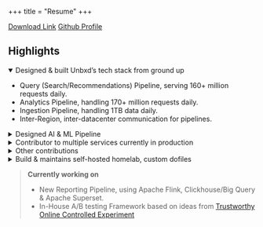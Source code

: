 +++
title = "Resume"
+++

[Download Link](/files/resume.pdf)
[Github Profile](https://github.com/uknth)

## Highlights


<details open>
<summary>Designed & built Unbxd’s tech stack from ground up</summary>

- Query (Search/Recommendations) Pipeline, serving 160+ million requests daily.
- Analytics Pipeline, handling 170+ million requests daily.
- Ingestion Pipeline, handling 1TB data daily.
- Inter-Region, inter-datacenter communication for pipelines.

</details>
<details>
<summary>Designed AI & ML Pipeline</summary>

- Datalake built on top of S3 & Parquet.
- Custom Orchestrator on top of Kubeflow + Kubernetes.

</details>
<details>
<summary>Contributor to multiple services currently in production</summary>

- Custom Edge Servers handling index-co-location, inter-region routing.
- Query analysis engine using custom grammar protocol.
- Low latency service for incoming request classification.
- Standardized libraries used at Unbxd (eg: [https://github.com/unbxd/go-base](https://github.com/unbxd/go-base)).
- Project Starter codebases for Java & Go.
- Inter region event communication using [NATS.io](https://nats.io/)

</details>

<details>
<summary>Other contributions</summary>

- Gitops based CI/CD pipeline for service deployment using [Flux CD](https://fluxcd.io/)
- Adoption of Protobuf as communication standard across the stack (In Progress).
- Serves as chief arbitrator on Architecture Review Board at Unbxd

</details>

<details>
<summary>Build & maintains self-hosted homelab, custom dofiles</summary>

- Homelab using ansible [https://github.com/uknth/homelab](https://github.com/uknth/homelab)
- Dotfiles [https://github.com/uknth/dotfiles](https://github.com/uknth/dotfiles)

</details>

> **Currently working on**
> - New Reporting Pipeline, using Apache Flink, Clickhouse/Big Query & Apache Superset.
> - In-House A/B testing Framework based on ideas from [Trustworthy Online Controlled Experiment](https://www.cambridge.org/core/books/trustworthy-online-controlled-experiments/D97B26382EB0EB2DC2019A7A7B518F59)

&nbsp;&nbsp;


